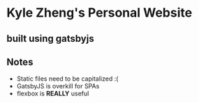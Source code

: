 # Kyle Zheng's Personal Website
built using gatsbyjs
---

## Notes
- Static files need to be capitalized :(
- GatsbyJS is overkill for SPAs
- flexbox is **REALLY** useful


